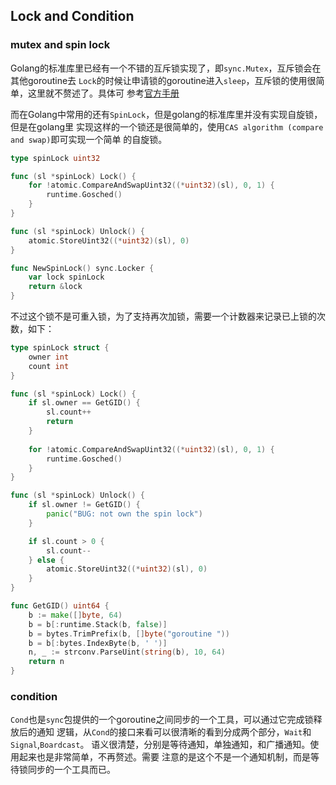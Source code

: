 ## Lock and Condition


### mutex and spin lock
Golang的标准库里已经有一个不错的互斥锁实现了，即`sync.Mutex`，互斥锁会在其他goroutine去
`Lock`的时候让申请锁的goroutine进入`sleep`，互斥锁的使用很简单，这里就不赘述了。具体可
参考[官方手册](https://golang.org/pkg/sync/)


而在Golang中常用的还有`SpinLock`，但是golang的标准库里并没有实现自旋锁，但是在golang里
实现这样的一个锁还是很简单的，使用`CAS algorithm (compare and swap)`即可实现一个简单
的自旋锁。

```go
type spinLock uint32

func (sl *spinLock) Lock() {
    for !atomic.CompareAndSwapUint32((*uint32)(sl), 0, 1) {
        runtime.Gosched()
    }
}

func (sl *spinLock) Unlock() {   
    atomic.StoreUint32((*uint32)(sl), 0)
}

func NewSpinLock() sync.Locker {
    var lock spinLock 
    return &lock
}
```

不过这个锁不是可重入锁，为了支持再次加锁，需要一个计数器来记录已上锁的次数，如下：
```go
type spinLock struct {
    owner int
    count int
}

func (sl *spinLock) Lock() {
    if sl.owner == GetGID() {
        sl.count++
        return
    }
    
    for !atomic.CompareAndSwapUint32((*uint32)(sl), 0, 1) {
        runtime.Gosched()
    }
}

func (sl *spinLock) Unlock() {
    if sl.owner != GetGID() {
        panic("BUG: not own the spin lock")
    }

    if sl.count > 0 {
        sl.count--
    } else {
        atomic.StoreUint32((*uint32)(sl), 0)
    }
}

func GetGID() uint64 {
    b := make([]byte, 64)
    b = b[:runtime.Stack(b, false)]
    b = bytes.TrimPrefix(b, []byte("goroutine "))
    b = b[:bytes.IndexByte(b, ' ')]
    n, _ := strconv.ParseUint(string(b), 10, 64)
    return n
}
```

### condition

`Cond`也是`sync`包提供的一个goroutine之间同步的一个工具，可以通过它完成锁释放后的通知
逻辑，从`Cond`的接口来看可以很清晰的看到分成两个部分，`Wait`和`Signal`,`Boardcast`。
语义很清楚，分别是等待通知，单独通知，和广播通知。使用起来也是非常简单，不再赘述。需要
注意的是这个不是一个通知机制，而是等待锁同步的一个工具而已。

